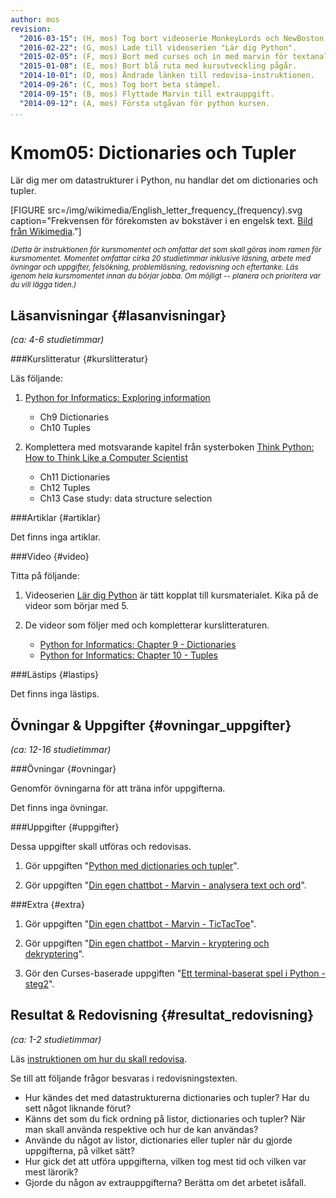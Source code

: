 ```yaml
---
author: mos
revision:
  "2016-03-15": (H, mos) Tog bort videoserie MonkeyLords och NewBoston.
  "2016-02-22": (G, mos) Lade till videoserien "Lär dig Python".
  "2015-02-05": (F, mos) Bort med curses och in med marvin för textanalys och tic-tac-toe.
  "2015-01-08": (E, mos) Bort blå ruta med kursutveckling pågår.
  "2014-10-01": (D, mos) Ändrade länken till redovisa-instruktionen.
  "2014-09-26": (C, mos) Tog bort beta stämpel.
  "2014-09-15": (B, mos) Flyttade Marvin till extrauppgift.
  "2014-09-12": (A, mos) Första utgåvan för python kursen.
...
```

Kmom05: Dictionaries och Tupler
==================================

Lär dig mer om datastrukturer i Python, nu handlar det om dictionaries och tupler.


[FIGURE src=/img/wikimedia/English_letter_frequency_(frequency).svg caption="Frekvensen för förekomsten av bokstäver i en engelsk text. [Bild från Wikimedia](https://en.wikipedia.org/wiki/Letter_frequency#mediaviewer/File:English_letter_frequency_(frequency).svg)."]

<small>*(Detta är instruktionen för kursmomentet och omfattar det som skall göras inom ramen för kursmomentet. Momentet omfattar cirka 20 studietimmar inklusive läsning, arbete med övningar och uppgifter, felsökning, problemlösning, redovisning och eftertanke. Läs igenom hela kursmomentet innan du börjar jobba. Om möjligt -- planera och prioritera var du vill lägga tiden.)*</small>



Läsanvisningar  {#lasanvisningar}
---------------------------------

*(ca: 4-6 studietimmar)*


###Kurslitteratur  {#kurslitteratur}

Läs följande:

1. [Python for Informatics: Exploring information](kunskap/boken-python-for-informatics-exploring-information) 
    * Ch9 Dictionaries
    * Ch10 Tuples


2. Komplettera med motsvarande kapitel från systerboken [Think Python: How to Think Like a Computer Scientist](kunskap/boken-think-python-how-to-think-like-a-computer-scientist) 
    * Ch11 Dictionaries
    * Ch12 Tuples
    * Ch13 Case study: data structure selection



###Artiklar {#artiklar}

Det finns inga artiklar.



###Video  {#video}

Titta på följande:

1. Videoserien [Lär dig Python](https://www.youtube.com/playlist?list=PLKtP9l5q3ce93pTlN_dnDpsTwGLCXJEpd) är tätt kopplat till kursmaterialet. Kika på de videor som börjar med 5.

2. De videor som följer med och kompletterar kurslitteraturen.

    * [Python for Informatics: Chapter 9 - Dictionaries](https://www.youtube.com/watch?v=FS-WZWUlPlM)
    * [Python for Informatics: Chapter 10 - Tuples](https://www.youtube.com/watch?v=odIMpHInDbA)



###Lästips {#lastips}

Det finns inga lästips.



Övningar & Uppgifter  {#ovningar_uppgifter}
-------------------------------------------

*(ca: 12-16 studietimmar)*


###Övningar {#ovningar}

Genomför övningarna för att träna inför uppgifterna.

Det finns inga övningar.



###Uppgifter {#uppgifter}

Dessa uppgifter skall utföras och redovisas.

1. Gör uppgiften "[Python med dictionaries och tupler](uppgift/python-med-dictionaries-och-tupler)".

1. Gör uppgiften "[Din egen chattbot - Marvin - analysera text och ord](uppgift/din-egen-chattbot-marvin-analysera-text-och-ord)".



###Extra {#extra}

1. Gör uppgiften "[Din egen chattbot - Marvin - TicTacToe](uppgift/din-egen-chattbot-marvin-tictactoe)".

1. Gör uppgiften "[Din egen chattbot - Marvin - kryptering och dekryptering](uppgift/din-egen-chattbot-marvin-steg-4)".

1. Gör den Curses-baserade uppgiften "[Ett terminal-baserat spel i Python - steg2](uppgift/ett-terminal-baserat-spel-i-python-steg2)". 



Resultat & Redovisning  {#resultat_redovisning}
-----------------------------------------------

*(ca: 1-2 studietimmar)*

Läs [instruktionen om hur du skall redovisa](python/redovisa).

Se till att följande frågor besvaras i redovisningstexten.

* Hur kändes det med datastrukturerna dictionaries och tupler? Har du sett något liknande förut?
* Känns det som du fick ordning på listor, dictionaries och tupler? När man skall använda respektive och hur de kan användas?
* Använde du något av listor, dictionaries eller tupler när du gjorde uppgifterna, på vilket sätt?
* Hur gick det att utföra uppgifterna, vilken tog mest tid och vilken var mest lärorik?
* Gjorde du någon av extrauppgifterna? Berätta om det arbetet isåfall.




